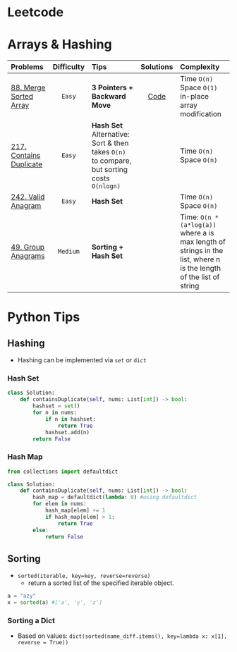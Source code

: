 # Leetcode

# Arrays & Hashing

| Problems   | Difficulty |     Tips           |  Solutions| Complexity |
|:-----------|:----------:|:-------------------|:---------:|:-----------|
|[88. Merge Sorted Array](https://leetcode.com/problems/merge-sorted-array/)|`Easy`| **3 Pointers + Backward Move** |[Code](./solution/88_Merge_Sorted_Array.py)| Time `O(n)`<br> Space `O(1)` in-place array modification|
|[217. Contains Duplicate](https://leetcode.com/problems/contains-duplicate/)|`Easy`| **Hash Set** <br> Alternative: Sort & then takes `O(n)` to compare, but sorting costs `O(nlogn)`| | Time `O(n)`<br> Space `O(n)`|
|[242. Valid Anagram](https://leetcode.com/problems/valid-anagram/)|`Easy`| **Hash Set** ||Time `O(n)`<br> Space `O(n)`|
|[49. Group Anagrams](https://leetcode.com/problems/group-anagrams/)|`Medium`|**Sorting + Hash Set** ||Time: `O(n * (a*log(a))` <br>where a is max length of strings in the list, where n is the length of the list of string |

# Python Tips
## Hashing
- Hashing can be implemented via `set` or `dict`
### Hash Set
```Python
class Solution:
    def containsDuplicate(self, nums: List[int]) -> bool:
        hashset = set()
        for n in nums:
            if n in hashset:
                return True
            hashset.add(n)
        return False
```
### Hash Map
```Python
from collections import defaultdict

class Solution:
    def containsDuplicate(self, nums: List[int]) -> bool:
        hash_map = defaultdict(lambda: 0) #using defaultdict
        for elem in nums:
            hash_map[elem] += 1
            if hash_map[elem] > 1:
                return True
        else:
            return False
```
## Sorting
- `sorted(iterable, key=key, reverse=reverse)`
    - return a sorted list of the specified iterable object.
    
```Python
a = "azy"
x = sorted(a) #['a', 'y', 'z']
```
### Sorting a Dict
- Based on values: `dict(sorted(name_diff.items(), key=lambda x: x[1], reverse = True))`
